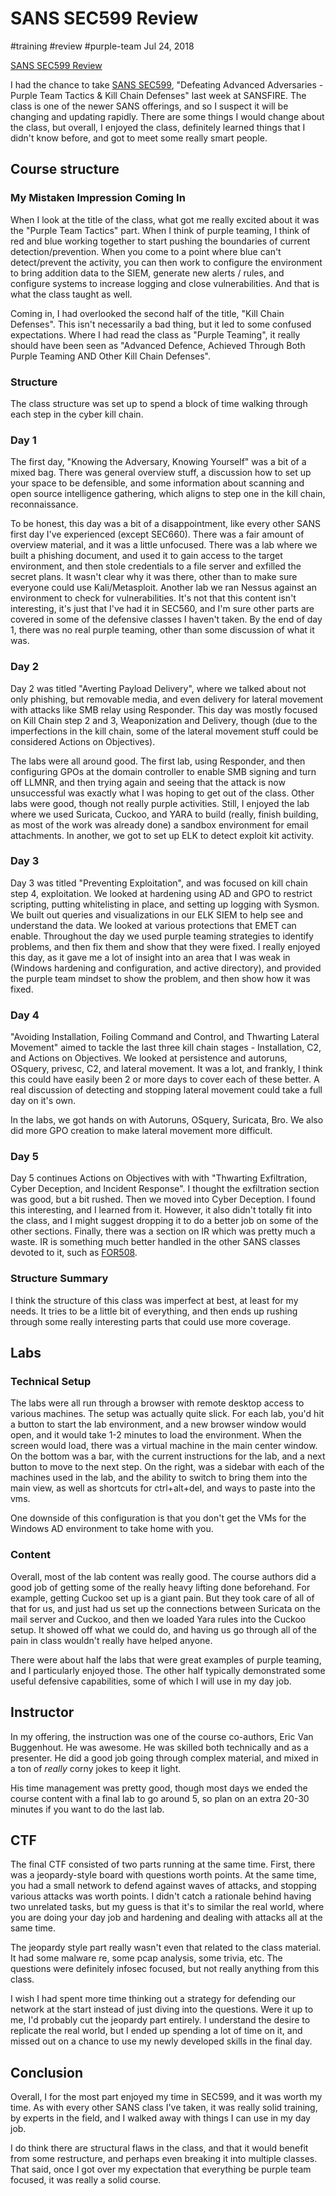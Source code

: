 

# SANS SEC599 Review

#training #review #purple-team Jul 24, 2018






[SANS SEC599 Review](#)




I had the chance to take [SANS
SEC599](https://www.sans.org/course/defeating-advanced-adversaries-kill-chain-defenses),
"Defeating Advanced Adversaries - Purple Team Tactics & Kill Chain
Defenses" last week at SANSFIRE. The class is one of the newer SANS
offerings, and so I suspect it will be changing and updating rapidly.
There are some things I would change about the class, but overall, I
enjoyed the class, definitely learned things that I didn't know before,
and got to meet some really smart people.

## Course structure

### My Mistaken Impression Coming In

When I look at the title of the class, what got me really excited about
it was the "Purple Team Tactics" part. When I think of purple teaming, I
think of red and blue working together to start pushing the boundaries
of current detection/prevention. When you come to a point where blue
can't detect/prevent the activity, you can then work to configure the
environment to bring addition data to the SIEM, generate new alerts /
rules, and configure systems to increase logging and close
vulnerabilities. And that is what the class taught as well.

Coming in, I had overlooked the second half of the title, "Kill Chain
Defenses". This isn't necessarily a bad thing, but it led to some
confused expectations. Where I had read the class as "Purple Teaming",
it really should have been seen as "Advanced Defence, Achieved Through
Both Purple Teaming AND Other Kill Chain Defenses".

### Structure

The class structure was set up to spend a block of time walking through
each step in the cyber kill chain.

### Day 1

The first day, "Knowing the Adversary, Knowing Yourself" was a bit of a
mixed bag. There was general overview stuff, a discussion how to set up
your space to be defensible, and some information about scanning and
open source intelligence gathering, which aligns to step one in the kill
chain, reconnaissance.

To be honest, this day was a bit of a disappointment, like every other
SANS first day I've experienced (except SEC660). There was a fair amount
of overview material, and it was a little unfocused. There was a lab
where we built a phishing document, and used it to gain access to the
target environment, and then stole credentials to a file server and
exfilled the secret plans. It wasn't clear why it was there, other than
to make sure everyone could use Kali/Metasploit. Another lab we ran
Nessus against an environment to check for vulnerabilities. It's not
that this content isn't interesting, it's just that I've had it in
SEC560, and I'm sure other parts are covered in some of the defensive
classes I haven't taken. By the end of day 1, there was no real purple
teaming, other than some discussion of what it was.

### Day 2

Day 2 was titled "Averting Payload Delivery", where we talked about not
only phishing, but removable media, and even delivery for lateral
movement with attacks like SMB relay using Responder. This day was
mostly focused on Kill Chain step 2 and 3, Weaponization and Delivery,
though (due to the imperfections in the kill chain, some of the lateral
movement stuff could be considered Actions on Objectives).

The labs were all around good. The first lab, using Responder, and then
configuring GPOs at the domain controller to enable SMB signing and turn
off LLMNR, and then trying again and seeing that the attack is now
unsuccessful was exactly what I was hoping to get out of the class.
Other labs were good, though not really purple activities. Still, I
enjoyed the lab where we used Suricata, Cuckoo, and YARA to build
(really, finish building, as most of the work was already done) a
sandbox environment for email attachments. In another, we got to set up
ELK to detect exploit kit activity.

### Day 3

Day 3 was titled "Preventing Exploitation", and was focused on kill
chain step 4, exploitation. We looked at hardening using AD and GPO to
restrict scripting, putting whitelisting in place, and setting up
logging with Sysmon. We built out queries and visualizations in our ELK
SIEM to help see and understand the data. We looked at various
protections that EMET can enable. Throughout the day we used purple
teaming strategies to identify problems, and then fix them and show that
they were fixed. I really enjoyed this day, as it gave me a lot of
insight into an area that I was weak in (Windows hardening and
configuration, and active directory), and provided the purple team
mindset to show the problem, and then show how it was fixed.

### Day 4

"Avoiding Installation, Foiling Command and Control, and Thwarting
Lateral Movement" aimed to tackle the last three kill chain stages -
Installation, C2, and Actions on Objectives. We looked at persistence
and autoruns, OSquery, privesc, C2, and lateral movement. It was a lot,
and frankly, I think this could have easily been 2 or more days to cover
each of these better. A real discussion of detecting and stopping
lateral movement could take a full day on it's own.

In the labs, we got hands on with Autoruns, OSquery, Suricata, Bro. We
also did more GPO creation to make lateral movement more difficult.

### Day 5

Day 5 continues Actions on Objectives with with "Thwarting Exfiltration,
Cyber Deception, and Incident Response". I thought the exfiltration
section was good, but a bit rushed. Then we moved into Cyber Deception.
I found this interesting, and I learned from it. However, it also didn't
totally fit into the class, and I might suggest dropping it to do a
better job on some of the other sections. Finally, there was a section
on IR which was pretty much a waste. IR is something much better handled
in the other SANS classes devoted to it, such as
[FOR508](https://www.sans.org/course/advanced-incident-response-threat-hunting-training).

### Structure Summary

I think the structure of this class was imperfect at best, at least for
my needs. It tries to be a little bit of everything, and then ends up
rushing through some really interesting parts that could use more
coverage.

## Labs

### Technical Setup

The labs were all run through a browser with remote desktop access to
various machines. The setup was actually quite slick. For each lab,
you'd hit a button to start the lab environment, and a new browser
window would open, and it would take 1-2 minutes to load the
environment. When the screen would load, there was a virtual machine in
the main center window. On the bottom was a bar, with the current
instructions for the lab, and a next button to move to the next step. On
the right, was a sidebar with each of the machines used in the lab, and
the ability to switch to bring them into the main view, as well as
shortcuts for ctrl+alt+del, and ways to paste into the vms.

One downside of this configuration is that you don't get the VMs for the
Windows AD environment to take home with you.

### Content

Overall, most of the lab content was really good. The course authors did
a good job of getting some of the really heavy lifting done beforehand.
For example, getting Cuckoo set up is a giant pain. But they took care
of all of that for us, and just had us set up the connections between
Suricata on the mail server and Cuckoo, and then we loaded Yara rules
into the Cuckoo setup. It showed off what we could do, and having us go
through all of the pain in class wouldn't really have helped anyone.

There were about half the labs that were great examples of purple
teaming, and I particularly enjoyed those. The other half typically
demonstrated some useful defensive capabilities, some of which I will
use in my day job.

## Instructor

In my offering, the instruction was one of the course co-authors, Eric
Van Buggenhout. He was awesome. He was skilled both technically and as a
presenter. He did a good job going through complex material, and mixed
in a ton of *really* corny jokes to keep it light.

His time management was pretty good, though most days we ended the
course content with a final lab to go around 5, so plan on an extra
20-30 minutes if you want to do the last lab.

## CTF

The final CTF consisted of two parts running at the same time. First,
there was a jeopardy-style board with questions worth points. At the
same time, you had a small network to defend against waves of attacks,
and stopping various attacks was worth points. I didn't catch a
rationale behind having two unrelated tasks, but my guess is that it's
to similar the real world, where you are doing your day job and
hardening and dealing with attacks all at the same time.

The jeopardy style part really wasn't even that related to the class
material. It had some malware re, some pcap analysis, some trivia, etc.
The questions were definitely infosec focused, but not really anything
from this class.

I wish I had spent more time thinking out a strategy for defending our
network at the start instead of just diving into the questions. Were it
up to me, I'd probably cut the jeopardy part entirely. I understand the
desire to replicate the real world, but I ended up spending a lot of
time on it, and missed out on a chance to use my newly developed skills
in the final day.

## Conclusion

Overall, I for the most part enjoyed my time in SEC599, and it was worth
my time. As with every other SANS class I've taken, it was really solid
training, by experts in the field, and I walked away with things I can
use in my day job.

I do think there are structural flaws in the class, and that it would
benefit from some restructure, and perhaps even breaking it into
multiple classes. That said, once I got over my expectation that
everything be purple team focused, it was really a solid course.





